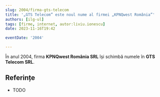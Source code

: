 ```yaml
---
slug: 2004/firma-gts-telecom
title: '„GTS Telecom” este noul nume al firmei „KPNQwest România”'
authors: [ilg-ul]
tags: [firme, internet, autor:liviu.ionescu]
date: 2023-11-16T19:42

eventDate: '2004'

---
```


În anul 2004, firma **KPNQwest România SRL** își schimbă numele în
**GTS Telecom SRL**.

<!-- truncate -->

## Referințe

- TODO
